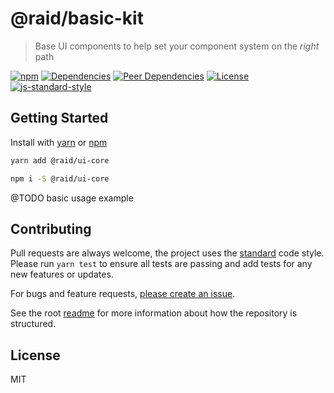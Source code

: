 
# @raid/basic-kit

> Base UI components to help set your component system on the _right_ path

[![npm](https://img.shields.io/npm/v/@raid/ui-core?style=flat-square)](https://www.npmjs.com/package/@raid/ui-core)
[![Dependencies](https://img.shields.io/david/mattstyles/react-kit?path=packages%2Fui-core)](https://david-dm.org/mattstyles/react-kit?path=packages%2Fui-core)
[![Peer Dependencies](https://img.shields.io/david/peer/mattstyles/react-kit?path=packages%2Fui-core)](https://david-dm.org/mattstyles/react-kit?path=packages%2Fui-core&type=peer)
[![License](https://img.shields.io/github/license/mattstyles/react-kit.svg?style=flat-square)](https://github.com/mattstyles/react-kit/blob/master/license.md)
[![js-standard-style](https://img.shields.io/badge/code%20style-standard-brightgreen.svg?style=flat-square)](http://standardjs.com/)

## Getting Started

Install with [yarn](https://yarnpkg.com) or [npm](https://npmjs.com)

```sh
yarn add @raid/ui-core
```

```sh
npm i -S @raid/ui-core
```

@TODO basic usage example

## Contributing

Pull requests are always welcome, the project uses the [standard](http://standardjs.com) code style. Please run `yarn test` to ensure all tests are passing and add tests for any new features or updates.

For bugs and feature requests, [please create an issue](https://github.com/mattstyles/react-kit/issues).

See the root [readme](https://github.com/mattstyles/react-kit) for more information about how the repository is structured.

## License

MIT
